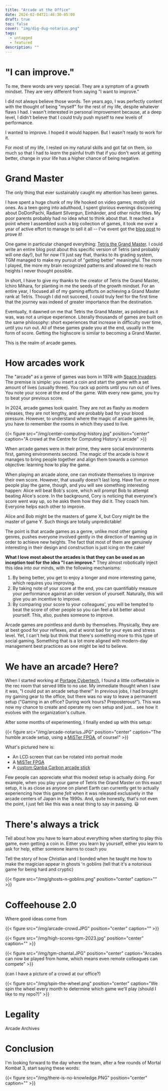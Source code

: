 ```yaml
---
title: "Arcade at the Office"
date: 2024-02-04T21:46:30-05:00
draft: true
toc: false
cover: "img/dig-dug-notarius.png"
tags:
  - untagged
  - featured
description: ""
---
```


# "I can improve."

To me, there words are very special. They are a symptom of a growth
mindset. They are very different from saying "I want to improve."

I did not always believe those words. Ten years ago, I was perfectly content
with the thought of being "myself" for the rest of my life, despite
whatever flaws I had. I wasn't interested in personal improvement
because, at a deep level, I didn't believe that I could truly push
myself to new levels of performance.

I wanted to improve. I hoped it would happen. But I wasn't ready to work
for it.

For most of my life, I rested on my natural skills and got fat
on them, so much so that I had to *learn* the painful truth that if you
don't work at getting better, change in your life has a higher chance of
being negative.

# Grand Master

The only thing that ever sustainably caught my attention has
been games.

I have spent a
huge chunk of my life hooked on video games, mostly old ones. As a teen
going into adulthood, I spent glorious evenings discovering about
DoDonPachi, Radiant Silvergun, Einhänder, and other niche titles. My
poor parents probably had no idea what to think about that. It reached a
point where I assembled such a big collection of games, it took me over
a year of active effort to manage to sell it all -- I've event got the
[blog post](/selling-collection) to prove it!

One game in particular changed everything: [Tetris the Grand
Master](https://en.wikipedia.org/wiki/Tetris:_The_Grand_Master). I
could write an entire blog post about this specific version of Tetris
(and probably will one day!), but for now I'll just say that, thanks to
its grading system, TGM managed to make my pursuit of "getting better"
meaningful. The more I played, the more my brain recognized patterns
and allowed me to reach heights I never thought possible.

In short, I have to give my thanks to the creator of Tetris the Grand
Master, Ichiro Mihara, for planting in me the seeds of the growth
mindset. For an entire year, I focused all of my gaming efforts on
achieving a Grand Master rank at Tetris. Though I did not succeed, I
could truly feel for the first time that the journey was indeed of
greater importance than the destination.

Eventually, it dawned on me that Tetris the Grand Master, as polished as
it was, was not a unique experience. Literally thousands of games are
built on the same philosophy: short experiences that increase in
difficulty over time, until you run out. All of these games grade you at
the end, usually in the form of score. Getting the highscore is similar
to becoming a Grand Master.

This is the realm of arcade games.

# How arcades work

The "arcade" as a genre of games was born in 1978 with [Space
Invaders](https://en.wikipedia.org/wiki/Space_Invaders). The premise is
simple: you insert a coin and start the game with a set amount of lives
(usually three). You rack up points until you run out of lives. You note
your score at the end of the game. With every new game, you try to beat
your previous score.

In 2024, arcade games look quaint. They are not as flashy
as modern releases, they are not lengthy, and are probably bad for your
blood pressure. However, to understand where the magic of arcade games
lie, you have to remember the rooms in which they used to live.

{{< figure src="/img/center-computing-history.jpg" position="center" caption="A crowd at the Centre for Computing History's arcade" >}}

When arcade games were in their prime, they were social environments
first, gaming environments second. The magic of the arcade is how it
manages to bring people together and align them towards a common
objective: learning how to play the game.

When playing an arcade alone, one can motivate themselves to improve
their own score. However, that usually doesn't last long. Have five or
more people play the game, though, and you will see something
interesting happen: Alice will beat Bob's score, which will prompt Bob
to attempt beating Alice's score. In the background, Cory is noticing
that everyone's score went way up, so he asks them how they did it. They
coach him. Everyone helps each other to improve.

Alice and Bob might be the masters of game X, but Cory might be the
master of game Y. Such things are totally unpredictable!

The point is that arcade games as a genre, unlike most other gaming
genres, pushes everyone involved gently in the direction of teaming up
in order to achieve new heights. The fact that most of them are
genuinely interesting in their design and construction is just icing on
the cake!

**What I love most about the arcades is that they can be used
as an inception tool for the idea "I can improve."** They
almost robotically inject this idea into our minds, with the
following mechanisms:

1. By being better, you get to enjoy a longer and more
   interesting game, which requires you improving.
1. By taking note of your score at the end, you can
   quantifiably measure your performance against an older version of
   yourself. Naturally, this will give you an incentive to
   improve.
1. By comparing your score to your colleagues', you will be
   tempted to beat the score of other people so you can feel
   a bit better about yourself. This, also, pushes someone
   to improve.

Arcade games are pointless and dumb by themselves.
Physically, they are at best good for your reflexes, and at
worst bad for your eyes and stress level. Yet, I can't help
but think that there's something more to this type of social
gaming. Something that is a lot more aligned with modern-day
management best practices as one might be led to believe.

# We have an arcade? Here?

When I started working at [Portage Cybertech](https://portagecybertech.com), I found a little coffeetable in the
rec room that served little to no use. My immediate thought
when I saw it was, "I could put an arcade setup there!" In
previous jobs, I had brought my gaming gear to the office, but
there was no way to leave a permanent setup ("Gaming in an
office? During work hours? Preposterous!"). This was now my
chance to create and operate my own setup and just... see
how it evolves with the organization's culture.

After some months of experimenting, I finally ended up with
this setup:


{{< figure src="/img/arcade-notarius.JPG" position="center" caption="The humble arcade setup, using a [MiSTer FPGA](/mister), of course!" >}}

What's pictured here is:

- An LCD screen that can be rotated into portrait mode
- A [MiSTer FPGA](/mister)
- A [custom Qanba Carbon arcade stick](/qanba-carbon)

Few people can appreciate what this modest setup is actually
doing. For example, when you play your game of Tetris the
Grand Master on this exact setup, it is as close as anyone
on planet Earth can currently get to actually experiencing
how this game *felt* when it was released exclusively in the
arcade centers of Japan in the 1990s. And, quite honestly,
that's not even the point, I just felt like this was a neat
thing to say in passing. :smiley:


# There's always a trick

Tell about how you have to learn about everything when
starting to play this game, even getting a coin in. Either
you learn by yourself, either you learn to ask for help,
either someone learns to coach you

Tell the story of how Christian and I bonded when he taught
me how to make the magician appear in ghosts 'n goblins
(tell that it's a notorious game for being hard and cryptic)

{{< figure src="/img/ghosts-n-goblins.png" position="center" caption="" >}}

# Coffeehouse 2.0

Where good ideas come from

{{< figure src="/img/arcade-crowd.JPG" position="center" caption="" >}}

{{< figure src="/img/high-scores-tgm-2023.jpg" position="center" caption="" >}}


{{< figure src="/img/tgm-chantal.JPG" position="center" caption="Arcades can now be played from home, which means even remote colleagues can compete" >}}

(can I have a picture of a crowd at our office?)

{{< figure src="/img/spin-the-wheel.png" position="center" caption="We spin the wheel every month to determine which game we'll play (should I like to my repo?)" >}}

# Legality

Arcade Archives

# Conclusion

I'm looking forward to the day where the team, after a few
rounds of Mortal Kombat 3, start saying these words:

{{< figure src="/img/there-is-no-knowledge.PNG" position="center" caption="" >}}
